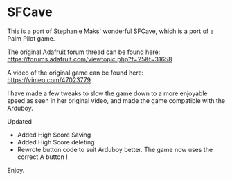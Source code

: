 # SFCave
This is a port of Stephanie Maks' wonderful SFCave, which is a port of a Palm Pilot game.

The original Adafruit forum thread can be found here: https://forums.adafruit.com/viewtopic.php?f=25&t=31658

A video of the original game can be found here: https://vimeo.com/47023779

I have made a few tweaks to slow the game down to a more enjoyable speed as seen in her original video, and made the game compatible with the Arduboy.

Updated

- Added High Score Saving
- Added High Score deleting
- Rewrote button code to suit Arduboy better. The game now uses the correct A button !


Enjoy.
